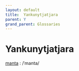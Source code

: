```yaml
---
layout: default
title:  Yankunytjatjara
parent: Y
grand_parent: Glossaries
---
```


# Yankunytjatjara


[manta](https://en.wiktionary.org/wiki/?curid=214096)
: /ˈmanta/

